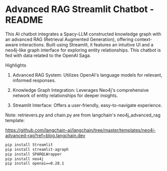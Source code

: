 # Advanced RAG Streamlit Chatbot - README 

This AI chatbot integrates a Spacy-LLM constructed knowledge graph with an advanced RAG (Retrieval Augmented Generation), offering context-aware interactions. Built using Streamlit, it features an intuitive UI and a neo4j-like graph interface for exploring entity relationships. This chatbot is fed with data related to the OpenAI Saga.

Highlights

1. Advanced RAG System: 
Utilizes OpenAI's language models for relevant, informed responses.

2. Knowledge Graph Integration:
Leverages Neo4j's comprehensive network of entity relationships for deeper insights.

3. Streamlit Interface:
Offers a user-friendly, easy-to-navigate experience.

Note: retrievers.py and chain.py are from langchain's neo4j_advanced_rag template: 

https://github.com/langchain-ai/langchain/tree/master/templates/neo4j-advanced-rag?ref=blog.langchain.dev


```bash
pip install Streamlit
pip install streamlit-agraph
pip install SPARQLWrapper
pip install neo4j
pip install openai==0.28.1
```